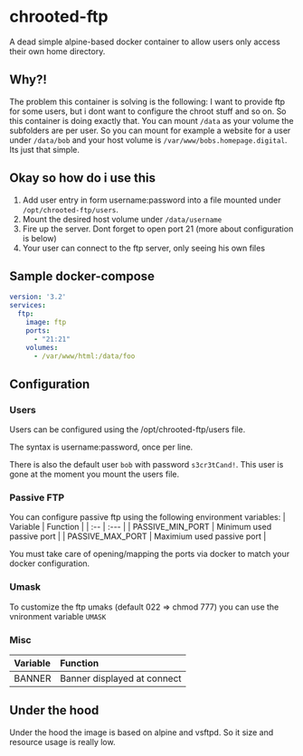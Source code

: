 chrooted-ftp
====

A dead simple alpine-based docker container to allow users only access their own home directory.

## Why?!

The problem this container is solving is the following:
I want to provide ftp for some users, but i dont want to configure the chroot stuff and so on. 
So this container is doing exactly that. You can mount `/data` as your volume the subfolders are per user. 
So you can mount for example a website for a user under `/data/bob` and your host volume is `/var/www/bobs.homepage.digital`. Its just that simple.


## Okay so how do i use this

1. Add  user entry in form username:password into a file mounted under `/opt/chrooted-ftp/users`.
2. Mount the desired host volume under `/data/username`
3. Fire up the server. Dont forget to open port 21 (more about configuration is below)
4. Your user can connect to the ftp server, only seeing his own files


## Sample docker-compose

```yaml
version: '3.2'
services:
  ftp:
    image: ftp
    ports:
      - "21:21"
    volumes:
      - /var/www/html:/data/foo
```



## Configuration


### Users
Users can be configured using the /opt/chrooted-ftp/users file. 

The syntax is username:password, once per line.

There is also the default user `bob` with password `s3cr3tCand!`. This user is gone at the moment you mount the users file. 


### Passive FTP
You can configure passive ftp using the following environment variables:
| Variable          | Function                      |
| :--               | :---                          |
| PASSIVE_MIN_PORT  | Minimum used passive port     |
| PASSIVE_MAX_PORT  | Maximium used passive port    |

You must take care of opening/mapping the ports via docker to match your docker configuration.


### Umask
To customize the ftp umaks (default 022 => chmod 777) you can use the vnironment variable `UMASK`

### Misc
| Variable          | Function                      |
| :--               | :---                          |
| BANNER            | Banner displayed at connect   |

## Under the hood
Under the hood the image is based on alpine and vsftpd. So it size and resource usage is really low.